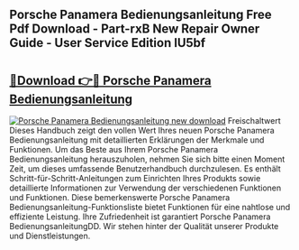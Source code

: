 ## Porsche Panamera Bedienungsanleitung Free Pdf Download - Part-rxB New Repair Owner Guide - User Service Edition lU5bf

# <h2><a href="http://df1h488.blite.top/?on=Porsche+Panamera+Bedienungsanleitung">🔗Download 👉🔴 Porsche Panamera Bedienungsanleitung</a></h2>

[![Porsche Panamera Bedienungsanleitung new download](https://i.imgur.com/lujVjoI.png)](http://df1h488.blite.top/?on=Porsche+Panamera+Bedienungsanleitung)
Freischaltwert Dieses Handbuch zeigt den vollen Wert Ihres neuen Porsche Panamera Bedienungsanleitung mit detaillierten Erklärungen der Merkmale und Funktionen. Um das Beste aus Ihrem Porsche Panamera Bedienungsanleitung herauszuholen, nehmen Sie sich bitte einen Moment Zeit, um dieses umfassende Benutzerhandbuch durchzulesen. Es enthält Schritt-für-Schritt-Anleitungen zum Einrichten Ihres Produkts sowie detaillierte Informationen zur Verwendung der verschiedenen Funktionen und Funktionen. Diese bemerkenswerte Porsche Panamera Bedienungsanleitung-Funktionsliste bietet Funktionen für eine nahtlose und effiziente Leistung. Ihre Zufriedenheit ist garantiert Porsche Panamera BedienungsanleitungDD. Wir stehen hinter der Qualität unserer Produkte und Dienstleistungen.
